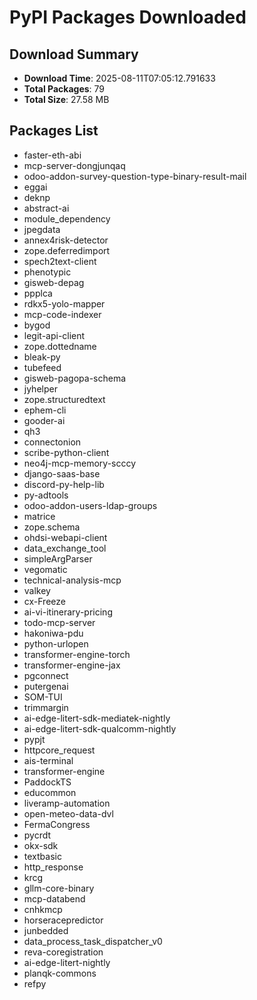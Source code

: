 # PyPI Packages Downloaded

## Download Summary
- **Download Time**: 2025-08-11T07:05:12.791633
- **Total Packages**: 79
- **Total Size**: 27.58 MB

## Packages List
- faster-eth-abi
- mcp-server-dongjunqaq
- odoo-addon-survey-question-type-binary-result-mail
- eggai
- deknp
- abstract-ai
- module_dependency
- jpegdata
- annex4risk-detector
- zope.deferredimport
- spech2text-client
- phenotypic
- gisweb-depag
- ppplca
- rdkx5-yolo-mapper
- mcp-code-indexer
- bygod
- legit-api-client
- zope.dottedname
- bleak-py
- tubefeed
- gisweb-pagopa-schema
- jyhelper
- zope.structuredtext
- ephem-cli
- gooder-ai
- qh3
- connectonion
- scribe-python-client
- neo4j-mcp-memory-scccy
- django-saas-base
- discord-py-help-lib
- py-adtools
- odoo-addon-users-ldap-groups
- matrice
- zope.schema
- ohdsi-webapi-client
- data_exchange_tool
- simpleArgParser
- vegomatic
- technical-analysis-mcp
- valkey
- cx-Freeze
- ai-vi-itinerary-pricing
- todo-mcp-server
- hakoniwa-pdu
- python-urlopen
- transformer-engine-torch
- transformer-engine-jax
- pgconnect
- putergenai
- SOM-TUI
- trimmargin
- ai-edge-litert-sdk-mediatek-nightly
- ai-edge-litert-sdk-qualcomm-nightly
- pypjt
- httpcore_request
- ais-terminal
- transformer-engine
- PaddockTS
- educommon
- liveramp-automation
- open-meteo-data-dvl
- FermaCongress
- pycrdt
- okx-sdk
- textbasic
- http_response
- krcg
- gllm-core-binary
- mcp-databend
- cnhkmcp
- horseracepredictor
- junbedded
- data_process_task_dispatcher_v0
- reva-coregistration
- ai-edge-litert-nightly
- planqk-commons
- refpy
